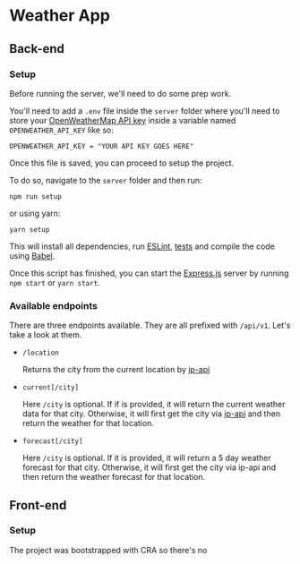 # Weather App

## Back-end

### Setup

Before running the server, we'll need to do some prep work.

You'll need to add a `.env` file inside the `server` folder where you'll need to store your [OpenWeatherMap API key](https://openweathermap.org/api) inside a variable named `OPENWEATHER_API_KEY` like so:

```
OPENWEATHER_API_KEY = "YOUR API KEY GOES HERE"
```

Once this file is saved, you can proceed to setup the project.

To do so, navigate to the `server` folder and then run:

```
npm run setup
```

or using yarn:

```
yarn setup
```

This will install all dependencies, run [ESLint](https://eslint.org/), [tests](https://jestjs.io/) and compile the code using [Babel](https://babeljs.io/).

Once this script has finished, you can start the [Express.js](https://expressjs.com/) server by running `npm start` or `yarn start`.

### Available endpoints

There are three endpoints available. They are all prefixed with `/api/v1`. Let's take a look at them.

- `/location`

  Returns the city from the current location by [ip-api](https://ip-api.com/)

- `current[/city]`

  Here `/city` is optional. If if is provided, it will return the current weather data for that city. Otherwise, it will first get the city via [ip-api](https://ip-api.com/) and then return the weather for that location.

- `forecast[/city]`

  Here `/city` is optional. If it is provided, it will return a 5 day weather forecast for that city. Otherwise, it will first get the city via ip-api and then return the weather forecast for that location.


## Front-end

### Setup

The project was bootstrapped with CRA so there's no 